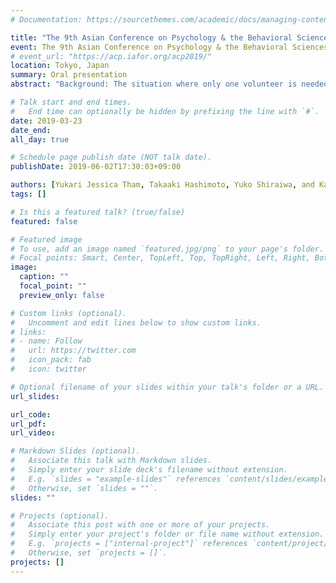 ```yaml
---
# Documentation: https://sourcethemes.com/academic/docs/managing-content/

title: "The 9th Asian Conference on Psychology & the Behavioral Sciences"
event: The 9th Asian Conference on Psychology & the Behavioral Sciences
# event_url: "https://acp.iafor.org/acp2019/"
location: Tokyo, Japan
summary: Oral presentation
abstract: "Background: The situation where only one volunteer is needed to provide the group benefit is known as the “volunteer’s dilemma” (Diekmann, 1985). If someone volunteers, everyone benefits, but if nobody does, everyone suffers. It is rational to be the only volunteer when nobody else steps forward, and to freeride when others volunteer. Yet, based on studies of justice sensitivity (Schmitt et al., 2010), we hypothesize that people make irrational decisions: When those high in self-oriented justice sensitivity find that nobody is going to volunteer, they will avoid being the only volunteer because it seems unfair. When those high in other-oriented justice sensitivity find that someone is going to volunteer, they will also volunteer so as not to let the other person be the only one who pays for the cost of volunteering. Method: We conducted a vignette experiment (n=97). The participants completed Justice Sensitivity Inventory, and read a vignette about an everyday problem of a volunteer’s dilemma which often happens at a university dorm. They were divided into two conditions: one (out of six) member always volunteers in the vignette vs. nobody volunteers. The participants were asked how likely they would volunteer in the situation. Results: The hypotheses were partly supported; how likely people would volunteer was predicted by other-oriented justice sensitivity (β=.34, p<.01), but not by self-oriented justice sensitivity (β=-.04, n.s.) regardless of the condition. This result suggests that other-oriented justice sensitivity might be a strong predictor of a behavior (i.e., to volunteer or not) in a volunteer’s dilemma."

# Talk start and end times.
#   End time can optionally be hidden by prefixing the line with `#`.
date: 2019-03-23
date_end: 
all_day: true

# Schedule page publish date (NOT talk date).
publishDate: 2019-06-02T17:30:03+09:00

authors: [Yukari Jessica Tham, Takaaki Hashimoto, Yuko Shiraiwa, and Kaori Karasawa]
tags: []

# Is this a featured talk? (true/false)
featured: false

# Featured image
# To use, add an image named `featured.jpg/png` to your page's folder. 
# Focal points: Smart, Center, TopLeft, Top, TopRight, Left, Right, BottomLeft, Bottom, BottomRight.
image:
  caption: ""
  focal_point: ""
  preview_only: false

# Custom links (optional).
#   Uncomment and edit lines below to show custom links.
# links:
# - name: Follow
#   url: https://twitter.com
#   icon_pack: fab
#   icon: twitter

# Optional filename of your slides within your talk's folder or a URL.
url_slides:

url_code:
url_pdf:
url_video:

# Markdown Slides (optional).
#   Associate this talk with Markdown slides.
#   Simply enter your slide deck's filename without extension.
#   E.g. `slides = "example-slides"` references `content/slides/example-slides.md`.
#   Otherwise, set `slides = ""`.
slides: ""

# Projects (optional).
#   Associate this post with one or more of your projects.
#   Simply enter your project's folder or file name without extension.
#   E.g. `projects = ["internal-project"]` references `content/project/deep-learning/index.md`.
#   Otherwise, set `projects = []`.
projects: []
---
```

